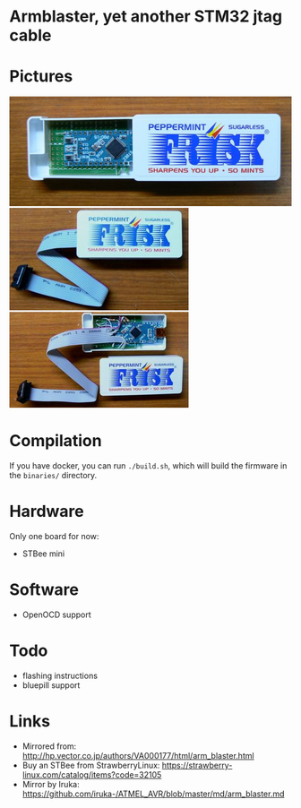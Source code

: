 Armblaster, yet another STM32 jtag cable
========================================

Pictures
========

![armblaster frisk jtag](pics/frisk-jtag.jpg "armblaster frisk jtag")
![armblaster frisk jtag bis](pics/frisk1.jpg "armblaster frisk jtag bis")
![armblaster frisk jtag ter](pics/frisk2.jpg "armblaster frisk jtag ter")

Compilation
===========

If you have docker, you can run `./build.sh`, which will build the firmware in the `binaries/` directory.

Hardware
========

Only one board for now:

* STBee mini

Software
========

* OpenOCD support

Todo
====

* flashing instructions
* bluepill support

Links
=====

* Mirrored from: http://hp.vector.co.jp/authors/VA000177/html/arm_blaster.html
* Buy an STBee from StrawberryLinux: https://strawberry-linux.com/catalog/items?code=32105
* Mirror by Iruka: https://github.com/iruka-/ATMEL_AVR/blob/master/md/arm_blaster.md
